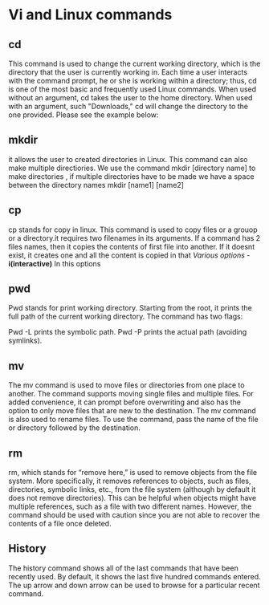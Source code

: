 # Vi and Linux commands


## cd
  This command is used to change the current working directory, which is the directory that the user is currently working in. Each time a user interacts with the command prompt, he or she is working within a directory; thus, cd is one of the most basic and frequently used Linux commands. When used without an argument, cd takes the user to the home directory. When used with an argument, such "Downloads," cd will change the directory to the one provided. Please see the example below:


  
## mkdir
  it allows the user to created directories in Linux. This command can also make multiple directiories. We use the command mkdir [directory name] to make directories , if multiple directories have to be made we have a space between the directory names mkdir [name1] [name2]
## cp
  cp stands for copy in linux. This command is used to copy files or a grouop or a directory.it requires two filenames in its arguments. If a command has 2 files names, then it copies the contents of first file into another. If it doesnt exist, it creates one and all the content is copied in that 
      *Various options*
      -**i(interactive)** In this options
 
 ## pwd 
 Pwd stands for print working directory. Starting from the root, it prints the full path of the current working directory. The command has two flags:

Pwd -L prints the symbolic path.
Pwd -P prints the actual path (avoiding symlinks).

## mv
The mv command is used to move files or directories from one place to another. The command supports moving single files and multiple files. For added convenience, it can prompt before overwriting and also has the option to only move files that are new to the destination. The mv command is also used to rename files. To use the command, pass the name of the file or directory followed by the destination.

## rm
rm, which stands for “remove here,” is used to remove objects from the file system. More specifically, it removes references to objects, such as files, directories, symbolic links, etc., from the file system (although by default it does not remove directories). This can be helpful when objects might have multiple references, such as a file with two different names. However, the command should be used with caution since you are not able to recover the contents of a file once deleted.

## History
The history command shows all of the last commands that have been recently used. By default, it shows the last five hundred commands entered. The up arrow and down arrow can be used to browse for a particular recent command.

